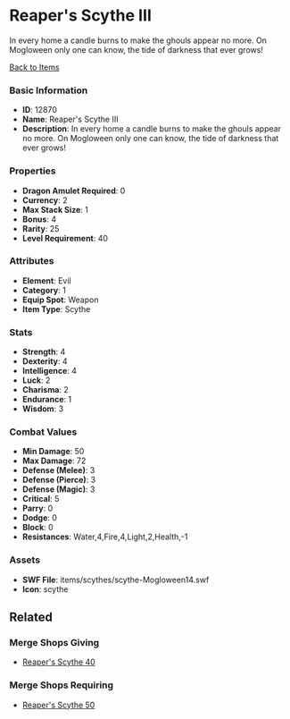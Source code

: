 # Reaper's Scythe III

In every home a candle burns to make the ghouls appear no more. On Mogloween only one can know, the tide of darkness that ever grows! 

[Back to Items](../items.md)

### Basic Information

- **ID**: 12870
- **Name**: Reaper&#039;s Scythe III
- **Description**: In every home a candle burns to make the ghouls appear no more. On Mogloween only one can know, the tide of darkness that ever grows! 

### Properties

- **Dragon Amulet Required**: 0
- **Currency**: 2
- **Max Stack Size**: 1
- **Bonus**: 4
- **Rarity**: 25
- **Level Requirement**: 40

### Attributes

- **Element**: Evil
- **Category**: 1
- **Equip Spot**: Weapon
- **Item Type**: Scythe

### Stats

- **Strength**: 4
- **Dexterity**: 4
- **Intelligence**: 4
- **Luck**: 2
- **Charisma**: 2
- **Endurance**: 1
- **Wisdom**: 3

### Combat Values

- **Min Damage**: 50
- **Max Damage**: 72
- **Defense (Melee)**: 3
- **Defense (Pierce)**: 3
- **Defense (Magic)**: 3
- **Critical**: 5
- **Parry**: 0
- **Dodge**: 0
- **Block**: 0
- **Resistances**: Water,4,Fire,4,Light,2,Health,-1

### Assets

- **SWF File**: items/scythes/scythe-Mogloween14.swf
- **Icon**: scythe

## Related

### Merge Shops Giving

- [Reaper's Scythe 40](../merge-shops/229-reaper-s-scythe-40.md)

### Merge Shops Requiring

- [Reaper's Scythe 50](../merge-shops/230-reaper-s-scythe-50.md)


